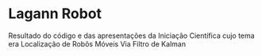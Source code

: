 # Lagann Robot

Resultado do código e das apresentações da Iniciação Científica cujo tema era Localização de Robôs Móveis Via Filtro de Kalman

